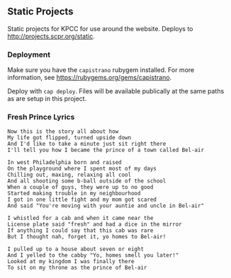 ## Static Projects

Static projects for KPCC for use around the website. Deploys to <http://projects.scpr.org/static>.

### Deployment

Make sure you have the `capistrano` rubygem installed. 
For more information, see <https://rubygems.org/gems/capistrano>.

Deploy with `cap deploy`. Files will be available publically at the same paths as are setup
in this project.

### Fresh Prince Lyrics
```
Now this is the story all about how 
My life got flipped, turned upside down 
And I'd like to take a minute just sit right there 
I'll tell you how I became the prince of a town called Bel-air 

In west Philadelphia born and raised 
On the playground where I spent most of my days 
Chilling out, maxing, relaxing all cool 
And all shooting some b-ball outside of the school 
When a couple of guys, they were up to no good 
Started making trouble in my neighbourhood 
I got in one little fight and my mom got scared 
And said "You're moving with your auntie and uncle in Bel-air" 

I whistled for a cab and when it came near the 
License plate said "fresh" and had a dice in the mirror 
If anything I could say that this cab was rare 
But I thought nah, forget it, yo homes to Bel-air! 

I pulled up to a house about seven or eight 
And I yelled to the cabby "Yo, homes smell you later!" 
Looked at my kingdom I was finally there 
To sit on my throne as the prince of Bel-air
```
